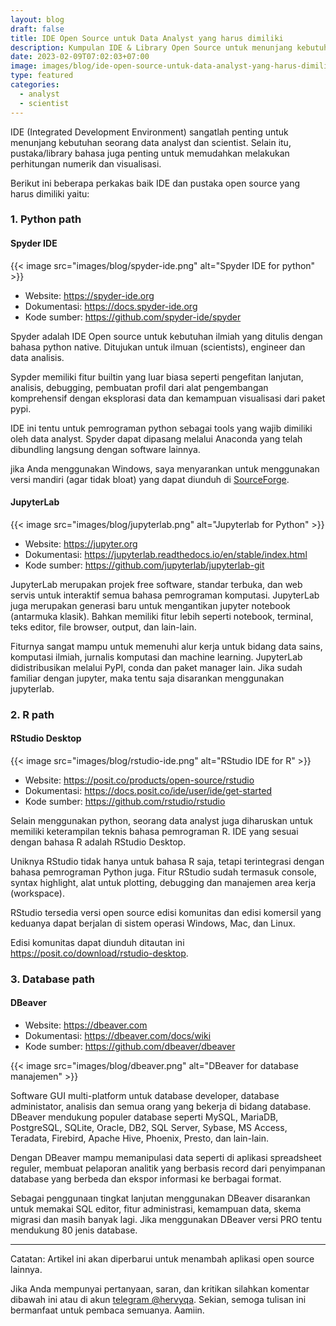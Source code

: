 ```yaml
---
layout: blog
draft: false
title: IDE Open Source untuk Data Analyst yang harus dimiliki
description: Kumpulan IDE & Library Open Source untuk menunjang kebutuhan data analyst dan scientist.
date: 2023-02-09T07:02:03+07:00
image: images/blog/ide-open-source-untuk-data-analyst-yang-harus-dimiliki.png
type: featured
categories:
  - analyst
  - scientist
---
```


IDE (Integrated Development Environment) sangatlah penting untuk menunjang
kebutuhan seorang data analyst dan scientist. Selain itu, pustaka/library
bahasa juga penting untuk memudahkan melakukan perhitungan numerik dan
visualisasi.

Berikut ini beberapa perkakas baik IDE dan pustaka open source yang harus
dimiliki yaitu:

### 1. Python path

#### Spyder IDE

{{< image src="images/blog/spyder-ide.png" alt="Spyder IDE for python" >}}

- Website: https://spyder-ide.org
- Dokumentasi: https://docs.spyder-ide.org
- Kode sumber: https://github.com/spyder-ide/spyder

Spyder adalah IDE Open source untuk kebutuhan ilmiah yang ditulis dengan bahasa
python native. Ditujukan untuk ilmuan (scientists), engineer dan data analisis.

Sypder memiliki fitur builtin yang luar biasa seperti pengefitan lanjutan, 
analisis, debugging, pembuatan profil dari alat pengembangan komprehensif
dengan eksplorasi data dan kemampuan visualisasi dari paket pypi.

IDE ini tentu untuk pemrograman python sebagai tools yang wajib dimiliki oleh
data analyst. Spyder dapat dipasang melalui Anaconda yang telah dibundling
langsung dengan software lainnya.

jika Anda menggunakan Windows, saya menyarankan untuk menggunakan versi
mandiri (agar tidak bloat) yang dapat diunduh di
[SourceForge](https://sourceforge.net/projects/spyder.mirror/files/).

#### JupyterLab

{{< image src="images/blog/jupyterlab.png" alt="Jupyterlab for Python" >}}

- Website: https://jupyter.org
- Dokumentasi: https://jupyterlab.readthedocs.io/en/stable/index.html
- Kode sumber: https://github.com/jupyterlab/jupyterlab-git

JupyterLab merupakan projek free software, standar terbuka, dan web servis
untuk interaktif semua bahasa pemrograman komputasi. JupyterLab juga merupakan
generasi baru untuk mengantikan jupyter notebook (antarmuka klasik). Bahkan
memiliki fitur lebih seperti notebook, terminal, teks editor, file browser,
output, dan lain-lain.

Fiturnya sangat mampu untuk memenuhi alur kerja untuk bidang data
sains, komputasi ilmiah, jurnalis komputasi dan machine learning.
JupyterLab didistribusikan melalui PyPI, conda dan paket manager lain. Jika
sudah familiar dengan jupyter, maka tentu saja disarankan menggunakan
jupyterlab.

### 2. R path

#### RStudio Desktop

{{< image src="images/blog/rstudio-ide.png" alt="RStudio IDE for R" >}}

- Website: https://posit.co/products/open-source/rstudio
- Dokumentasi: https://docs.posit.co/ide/user/ide/get-started
- Kode sumber: https://github.com/rstudio/rstudio

Selain menggunakan python, seorang data analyst juga diharuskan untuk memiliki
keterampilan teknis bahasa pemrograman R. IDE yang sesuai dengan bahasa
R adalah RStudio Desktop.

Uniknya RStudio tidak hanya untuk bahasa R saja, tetapi terintegrasi dengan
bahasa pemrograman Python juga. Fitur RStudio sudah termasuk console, syntax
highlight, alat untuk plotting, debugging dan manajemen area kerja (workspace).

RStudio tersedia versi open source edisi komunitas dan edisi komersil yang
keduanya dapat berjalan di sistem operasi Windows, Mac, dan Linux.

Edisi komunitas dapat diunduh ditautan ini
https://posit.co/download/rstudio-desktop.

### 3. Database path

#### DBeaver

- Website: https://dbeaver.com
- Dokumentasi: https://dbeaver.com/docs/wiki
- Kode sumber: https://github.com/dbeaver/dbeaver

{{< image src="images/blog/dbeaver.png" alt="DBeaver for database manajemen" >}}

Software GUI multi-platform untuk database developer, database administator,
analisis dan semua orang yang bekerja di bidang database. DBeaver mendukung
populer database seperti MySQL, MariaDB, PostgreSQL, SQLite, Oracle, DB2, SQL
Server, Sybase, MS Access, Teradata, Firebird, Apache Hive, Phoenix, Presto,
dan lain-lain.

Dengan DBeaver mampu memanipulasi data seperti di aplikasi spreadsheet reguler,
membuat pelaporan analitik yang berbasis record dari penyimpanan database yang
berbeda dan ekspor informasi ke berbagai format.

Sebagai penggunaan tingkat lanjutan menggunakan DBeaver disarankan untuk
memakai SQL editor, fitur administrasi, kemampuan data, skema migrasi dan
masih banyak lagi. Jika menggunakan DBeaver versi PRO tentu mendukung 80 jenis
database.

---

Catatan: Artikel ini akan diperbarui untuk menambah aplikasi open source
lainnya.

Jika Anda mempunyai pertanyaan, saran, dan kritikan silahkan komentar
dibawah ini atau di akun [telegram @hervyqa](https://t.me/hervyqa).
Sekian, semoga tulisan ini bermanfaat untuk pembaca semuanya. Aamiin.

